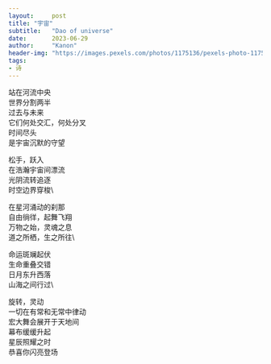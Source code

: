 ```yaml
---
layout:     post
title: "宇宙"
subtitle:   "Dao of universe"
date:       2023-06-29
author:     "Kanon"
header-img: "https://images.pexels.com/photos/1175136/pexels-photo-1175136.jpeg"
tags:
- 诗
---
```


站在河流中央\
世界分割两半\
过去与未来\
它们何处交汇，何处分叉\
时间尽头\
是宇宙沉默的守望

松手，跃入\
在浩瀚宇宙间漂流\
光阴流转追逐\
时空边界穿梭\

在星河涌动的刹那\
自由徜徉，起舞飞翔\
万物之始，灵魂之息\
道之所栖，生之所往\

命运斑斓起伏\
生命重叠交错\
日月东升西落\
山海之间行过\

旋转，灵动\
一切在有常和无常中律动\
宏大舞会展开于天地间\
幕布缓缓升起\
星辰照耀之时\
恭喜你闪亮登场
<br/><br/><br/><br/>
